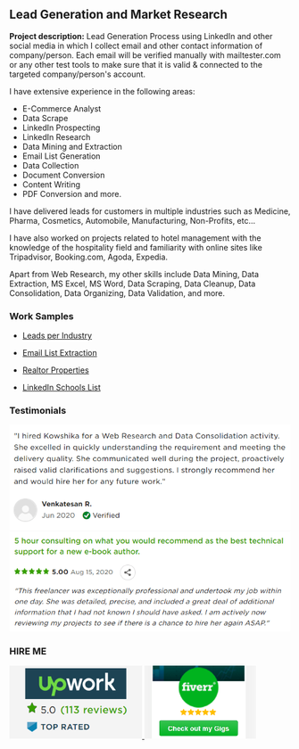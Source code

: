 ## Lead Generation and Market Research

**Project description:** 
Lead Generation Process using LinkedIn and other social media in which I collect email and other contact information of company/person. Each email will be verified manually with  mailtester.com or any other test tools to make sure that it is valid & connected to the targeted company/person's account.


I have extensive experience in the following areas:
  - E-Commerce Analyst
  - Data Scrape  
  - LinkedIn Prospecting
  - LinkedIn Research
  - Data Mining and Extraction
  - Email List Generation
  - Data Collection
  - Document Conversion
  - Content Writing
  - PDF Conversion and more.


I have delivered leads for customers in multiple industries such as Medicine, Pharma, Cosmetics, Automobile, Manufacturing, Non-Profits, etc...

I have also worked on projects related to hotel management with the knowledge of the hospitality field and familiarity with online sites like Tripadvisor, Booking.com, Agoda, Expedia.

Apart from Web Research, my other skills include Data Mining, Data Extraction, MS Excel, MS Word, Data Scraping, Data Cleanup, Data Consolidation, Data Organizing, Data Validation, and more.


### Work Samples

  - <a href="https://drive.google.com/file/d/1GKRgAu4RGlaRkAkgeVu84S1O3-A9V8de/view?usp=sharing" target="_blank">Leads per Industry</a>

  - <a href="https://drive.google.com/file/d/1qy_nhM26ralcPj7kAmNNh9OS8L0QbhLD/view?usp=sharing" target="_blank">Email List Extraction</a>

  - <a href="https://drive.google.com/file/d/1ZlqydtY7NTI7p76d1q5mkJy_lLLKTMbk/view?usp=sharing" target="_blank">Realtor Properties</a>
  
  - <a href="https://drive.google.com/file/d/1UaYPVttDzqkpNhQbpRsUZ9kvA9KR0Wpl/view?usp=sharing" target="_blank">LinkedIn Schools List</a>



### Testimonials

<img src="images/testimonial1.png?raw=true"/>
<br/>
<img src="images/testimonial2.png?raw=true"/>



### HIRE ME

<p float="left">
  <a href="https://www.upwork.com/freelancers/~01839791ddb1ede3fa?s=1110580761541988352/">
  <img src="images/UpworkJobs.png" alt="Kowshika Upwork Freelancer Lead Generation" width="238" />
  </a>
  
  <a href="https://www.fiverr.com/kowshikanagaraj/expert-web-researcher-and-virtual-assistant/">
  <img src="images/FiverrGigs.png" alt="Kowshika Fiverr Freelancer Lead Generation" width="200"/>
  </a>
</p>

